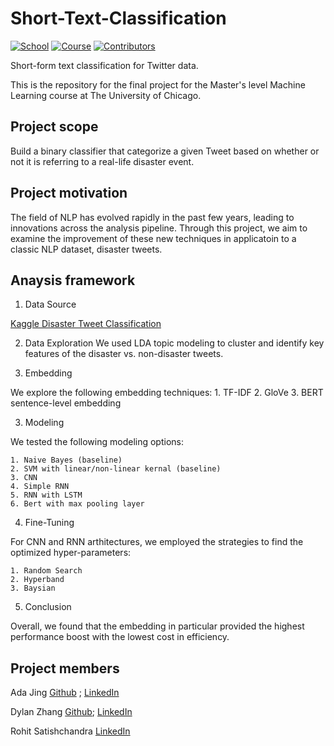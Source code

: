 # Short-Text-Classification

[![School](https://img.shields.io/badge/UChicago-MSCA-red)]() [![Course](https://img.shields.io/badge/Course-MachineLearning-lightgray)]()  [![Contributors](https://img.shields.io/badge/Contributors-3-green)]()

Short-form text classification for Twitter data.

This is the repository for the final project for the Master's level Machine Learning course at The University of Chicago. 

## Project scope
Build a binary classifier that categorize a given Tweet based on whether or not it is referring to a real-life disaster event.

## Project motivation
The field of NLP has evolved rapidly in the past few years, leading to innovations across the analysis pipeline. Through this project, we aim to examine the improvement of these new techniques in applicatoin to a classic NLP dataset, disaster tweets.

## Anaysis framework

1. Data Source

[Kaggle Disaster Tweet Classification](https://www.kaggle.com/c/nlp-getting-started/overview)

2. Data Exploration
We used LDA topic modeling to cluster and identify key features of the disaster vs. non-disaster tweets.

2. Embedding

We explore the following embedding techniques:
    1. TF-IDF
    2. GloVe
    3. BERT sentence-level embedding
    
3. Modeling

We tested the following modeling options:

    1. Naive Bayes (baseline)
    2. SVM with linear/non-linear kernal (baseline)
    3. CNN
    4. Simple RNN
    5. RNN with LSTM
    6. Bert with max pooling layer
   
4. Fine-Tuning

For CNN and RNN arthitectures, we employed the strategies to find the optimized hyper-parameters:

    1. Random Search
    2. Hyperband
    3. Baysian
    
5. Conclusion

Overall, we found that the embedding in particular provided the highest performance boost with the lowest cost in efficiency. 


## Project members

Ada Jing [Github](https://github.com/adajing0101) ; [LinkedIn](https://www.linkedin.com/in/ada-jing/)

Dylan Zhang [Github](https://github.com/tb448479829); [LinkedIn](https://www.linkedin.com/in/bo-zhang-9180b912a/)

Rohit Satishchandra [LinkedIn](https://www.linkedin.com/in/rohit-satishchandra/)


